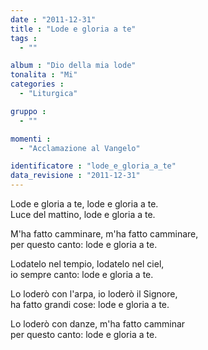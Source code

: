 ```yaml
---
date : "2011-12-31"
title : "Lode e gloria a te"
tags : 
  - ""

album : "Dio della mia lode"
tonalita : "Mi"
categories : 
  - "Liturgica"

gruppo : 
  - ""

momenti : 
  - "Acclamazione al Vangelo"

identificatore : "lode_e_gloria_a_te"
data_revisione : "2011-12-31"
---
```

  
  
  
Lode e gloria a te,   lode e gloria a te.    
Luce del mattino, lode e gloria a te.  
  
  
  
  
M'ha fatto camminare, m'ha fatto camminare,  
per questo canto: lode e gloria a te.  
  
  
  
  
Lodatelo nel tempio, lodatelo nel ciel,  
io sempre canto: lode e gloria a te.  
  
  
  
  
Lo loderò con l'arpa, io loderò il Signore,  
ha fatto grandi cose: lode e gloria a te.  
  
  
  
  
Lo loderò con danze, m'ha fatto camminar  
per questo canto: lode e gloria a te.  
  
  
  
